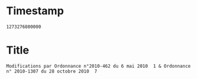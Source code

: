 # Timestamp
```
1273276800000
```

# Title
```
Modifications par Ordonnance n°2010-462 du 6 mai 2010  1 & Ordonnance n° 2010-1307 du 28 octobre 2010  7
```
